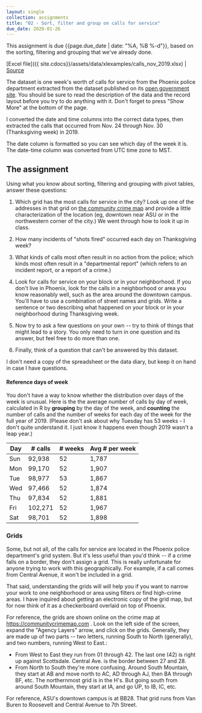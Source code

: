```yaml
---
layout: single
collection: assignments
title: "02 - Sort, filter and group on calls for service"
due_date: 2020-01-26
---
```


This assignment is due {{page.due_date | date: "%A, %B %-d"}}, based on the sorting, filtering and grouping that we've already done.

[Excel file]({{ site.cdocs}}/assets/data/xlexamples/calls_nov_2019.xlsx) \| [Source](https://www.phoenixopendata.com/dataset/calls-for-service/resource/1d536ee6-7ffb-49c3-bffe-5cdd98a3c97e)

The dataset is one week's worth of calls for service from the Phoenix police department extracted from the dataset published on its [open government site](https://www.phoenixopendata.com/dataset/calls-for-service/resource/1d536ee6-7ffb-49c3-bffe-5cdd98a3c97e). You should be sure to read the description of the data and the record layout before you try to do anything with it.  Don't forget to press "Show More" at the bottom of the page.

I converted the date and time columns into the correct data types, then extracted the calls that occurred from Nov. 24 through Nov. 30 (Thanksgiving week) in 2019.

The date column is formatted so you can see which day of the week it is. The date-time column was converted from UTC time zone to MST.

## The assignment

Using what you know about sorting, filtering and grouping with pivot tables, answer these questions:

1.  Which grid has the most calls for service in the city? Look up one of the addresses in that grid on [the community crime map](http://communitycrimemap.com) and provide a little characterization of the location (eg, downtown near ASU or in the northwestern corner of the city.) We went through how to look it up in class.
2. How many incidents of "shots fired" occurred each day on Thanksgiving week?
3. What kinds of calls most often result in no action from the police; which kinds most often result in a "departmental report" (which refers to an incident report, or a report of a crime.)
4.  Look for calls for service on your block or in your neighborhood. If you don't live in Phoenix, look for the calls in a neighborhood or area you know reasonably well, such as the area around the downtown campus. You'll have to use a combination of street names and grids. Write a sentence or two describing what happened on your block or in your neighborhood during Thanksgiving week.

5. Now try to ask a few questions on your own -- try to think of things that might lead to a story. You only need to turn in one question and its answer, but feel free to do more than one.

6. Finally, think of a question that can't be answered by this dataset. 

I don't need a copy of the spreadsheet or the data diary, but keep it on hand in case I have questions.

#### Reference days of week

You don't have a way to know whether the distribution over days of the week is unusual. Here is the the average number of calls by day of week, calculated in R by **grouping** by the day of the week, and **counting** the number of calls and the number of weeks for each day of the week for the full year of 2019. (Please don't ask about why Tuesday has 53 weeks - I don't quite understand it. I just know it happens even though 2019 wasn't a leap year.)

Day | # calls | # weeks | Avg # per week
--- | --- | --- | ---
Sun	| 92,938	| 52	| 1,787
Mon	| 99,170	| 52	| 1,907
Tue	| 98,977	| 53	| 1,867
Wed	| 97,466	| 52	| 1,874
Thu	| 97,834	| 52	| 1,881
Fri	| 102,271	| 52	| 1,967
Sat	| 98,701 | 52 | 1,898

### Grids

Some, but not all, of the calls for service are located in the Phoenix police department's grid system. But it's less useful than you'd think -- if a crime falls on a border, they don't assign a grid. This is really unfortunate for anyone trying to work with this geographically. For example, if a call comes from Central Avenue, it won't be included in a grid.

That said, understanding the grids will will help you if you want to narrow your work to one neighborhood or area using filters or find high-crime areas. I have inquired about getting an electronic copy of the grid map, but for now think of it as a checkerboard overlaid on top of Phoenix.

For reference, the grids are shown online on the crime map at https://communitycrimemap.com . Look on the left side of the screen, expand the "Agency Layers" arrow, and click on the grids. Generally, they are made up of two parts -- two letters, running South to North (generally), and two numbers, running West to East.:

* From West to East they run from 01 through 42. The last one (42) is right up against Scottsdale. Central Ave. is the border between 27 and 28.
* From North to South they're more confusing. Around South Mountain, they start at AB and move north to AC, AD through AJ, then BA through BF, etc. The northernmost grid is in the H's. But going south from around South Mountain, they start at IA, and go UP, to IB, IC, etc.

For reference, ASU's downtown campus is at BB28. That grid runs from Van Buren to Roosevelt and Central Avenue to 7th Street.
